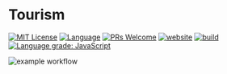 # Tourism

<!-- [START BADGES] -->
<!-- Please keep comment here to allow auto update -->
[![MIT License](https://img.shields.io/github/license/yohan-kang/Tourism?style=flat-square)](https://github.com/yohan-kang/Tourism/blob/master/LICENSE)
[![Language](https://img.shields.io/badge/language-TypeScript-blue.svg?style=flat-square)](https://www.typescriptlang.org)
[![PRs Welcome](https://img.shields.io/badge/PRs-Welcome-brightgreen.svg?style=flat-square)](https://github.com/yohan-kang/Tourism/pulls)
[![website](https://img.shields.io/static/v1?label=&labelColor=505050&message=marketplace&color=0076D6&style=flat-square&logo=google-chrome&logoColor=0076D6)](https://github.com/marketplace/actions/Tourism)
[![build](https://img.shields.io/github/workflow/status/yohan-kang/Tourism/Release/master?logo=github&style=flat-square)](https://github.com/yohan-kang/Tourism/actions/workflows/release.yml)
[![Language grade: JavaScript](https://img.shields.io/lgtm/grade/javascript/g/yohan-kang/Tourism.svg?logo=lgtm&style=flat-square)](https://lgtm.com/projects/g/yohan-kang/Tourism/context:javascript)
<!-- [END BADGES] -->

![example workflow](https://github.com/yohan-kang/Tourism/actions/workflows/django.yml/badge.svg)
